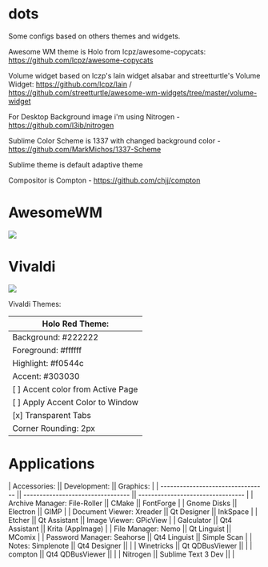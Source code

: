 # dots

Some configs based on others themes and widgets.

Awesome WM theme is Holo from lcpz/awesome-copycats: https://github.com/lcpz/awesome-copycats

Volume widget based on lczp's lain widget alsabar and streetturtle's Volume Widget: https://github.com/lcpz/lain / https://github.com/streetturtle/awesome-wm-widgets/tree/master/volume-widget 

For Desktop Background image i'm using Nitrogen - https://github.com/l3ib/nitrogen

Sublime Color Scheme is 1337 with changed background color - https://github.com/MarkMichos/1337-Scheme

Sublime theme is default adaptive theme

Compositor is Compton - https://github.com/chjj/compton
# AwesomeWM

<img src='screenshots/awesomewm.png'>

# Vivaldi

<img src='screenshots/vivaldi.png'>

Vivaldi Themes:

| Holo Red Theme:                   |
| --------------------------------- |
| Background: #222222               |
| Foreground: #ffffff               |
| Highlight: #f0544c                |
| Accent: #303030                   |
| [ ] Accent color from Active Page |
| [ ] Apply Accent Color to Window  |
| [x] Transparent Tabs              |
| Corner Rounding: 2px              |

# Applications

| Accessories:                      || Development:                      || Graphics:                         |
| --------------------------------- || --------------------------------- || --------------------------------- |
| Archive Manager: File-Roller      || CMake                             || FontForge                         |
| Gnome Disks                       || Electron                          || GIMP                              |
| Document Viewer: Xreader          || Qt Designer                       || InkSpace                          |
| Etcher                            || Qt Assistant                      || Image Viewer: GPicView            |
| Galculator                        || Qt4 Assistant                     || Krita (AppImage)                  |
| File Manager: Nemo                || Qt Linguist                       || MComix                            |
| Password Manager: Seahorse        || Qt4 Linguist                      || Simple Scan                       |
| Notes: Simplenote                 || Qt4 Designer                      ||                                   |
| Winetricks                        || Qt QDBusViewer                    ||                                   |
| compton                           || Qt4 QDBusViewer                   ||                                   |
| Nitrogen                          || Sublime Text 3 Dev                ||                                   |
